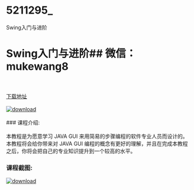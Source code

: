 # 5211295_
Swing入门与进阶
# Swing入门与进阶## 微信：mukewang8
<br/></br>[下载地址](http://www.36tz.cn/article/5211295 "下载地址")
<br/></br>[![download](http://36tz.cn/muke_img/2020_03_1-126-300x187.png "下载地址")](http://www.36tz.cn/article/5211295 "下载地址")
<br/></br>### 课程介绍:<br/></br>本教程是为愿意学习 JAVA GUI 来用简易的步骤编程的软件专业人员而设计的。本教程将会给你带来对 JAVA GUI 编程的概念有更好的理解，并且在完成本教程之后，你将会把自己的专业知识提升到一个较高的水平。

### 课程截图:
[![download](http://36tz.cn/muke_img/2020_03_2-116.png "下载地址")](http://www.36tz.cn/article/5211295 "下载地址")
